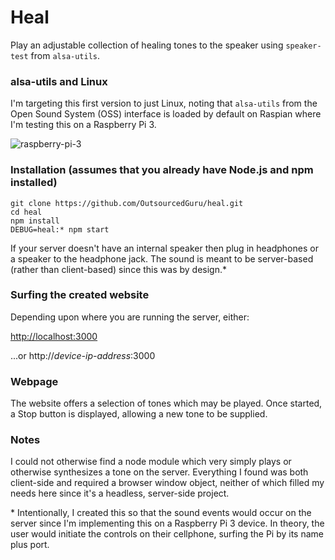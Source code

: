 # Heal
Play an adjustable collection of healing tones to the speaker using ``speaker-test`` from ``alsa-utils``.

### alsa-utils and Linux

I'm targeting this first version to just Linux, noting that ``alsa-utils`` from the Open Sound System (OSS) interface is loaded by default on Raspian where I'm testing this on a Raspberry Pi 3.

![raspberry-pi-3](https://cloud.githubusercontent.com/assets/15971213/21077172/2a6a1076-bef7-11e6-9504-675c923f9fc0.jpg)

### Installation (assumes that you already have Node.js and npm installed)

````
git clone https://github.com/OutsourcedGuru/heal.git
cd heal
npm install
DEBUG=heal:* npm start
````

If your server doesn't have an internal speaker then plug in headphones or a speaker to the headphone jack. The sound is meant to be server-based (rather than client-based) since this was by design.*

### Surfing the created website

Depending upon where you are running the server, either:

[http://localhost:3000](http://localhost:3000)

...or http://*device-ip-address*:3000

### Webpage

The website offers a selection of tones which may be played. Once started, a Stop button is displayed, allowing a new tone to be supplied.

### Notes

I could not otherwise find a node module which very simply plays or otherwise synthesizes a tone on the server. Everything I found was both client-side and required a browser window object, neither of which filled my needs here since it's a headless, server-side project.

\* Intentionally, I created this so that the sound events would occur on the server since I'm implementing this on a Raspberry Pi 3 device.  In theory, the user would initiate the controls on their cellphone, surfing the Pi by its name plus port.